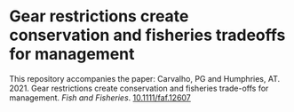 # Gear restrictions create conservation and fisheries tradeoffs for management

This repository accompanies the paper: Carvalho, PG and Humphries, AT. 2021. Gear restrictions create conservation and fisheries trade-offs for management. _Fish and Fisheries_. [10.1111/faf.12607](https://doi.org/10.1111/faf.12607)

